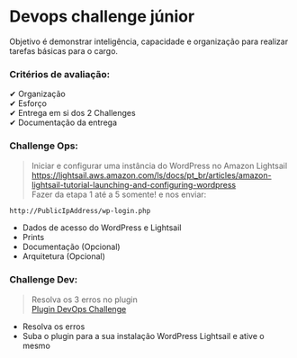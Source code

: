 # Devops challenge júnior

Objetivo é demonstrar inteligência, capacidade e organização para realizar tarefas básicas para o cargo.

### Critérios de avaliação:

✔ Organização <br>
✔ Esforço <br>
✔ Entrega em si dos 2 Challenges <br>
✔ Documentação da entrega <br>


### Challenge Ops:
> Iniciar e configurar uma instância do WordPress no Amazon Lightsail <br>
https://lightsail.aws.amazon.com/ls/docs/pt_br/articles/amazon-lightsail-tutorial-launching-and-configuring-wordpress <br>
Fazer da etapa 1 até a 5 somente! e nos enviar:
```sh
http://PublicIpAddress/wp-login.php
```
- Dados de acesso do WordPress e Lightsail
- Prints
- Documentação (Opcional)
- Arquitetura (Opcional)

### Challenge Dev:
> Resolva os 3 erros no plugin<br>
[Plugin DevOps Challenge](devops_challenge.php)
- Resolva os erros
- Suba o plugin para a sua instalação WordPress Lightsail e ative o mesmo
